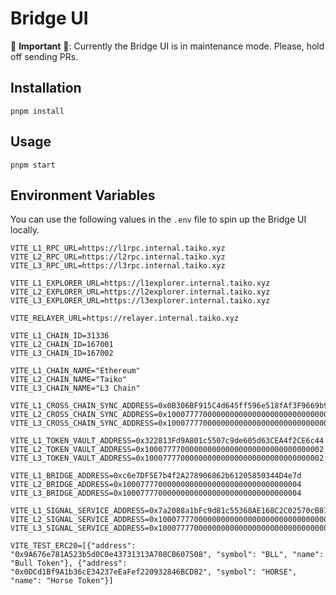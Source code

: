 # Bridge UI

🚨 **Important** 🚨: Currently the Bridge UI is in maintenance mode. Please, hold off sending PRs.

## Installation

`pnpm install`

## Usage

`pnpm start`

## Environment Variables

You can use the following values in the `.env` file to spin up the Bridge UI locally.

```
VITE_L1_RPC_URL=https://l1rpc.internal.taiko.xyz
VITE_L2_RPC_URL=https://l2rpc.internal.taiko.xyz
VITE_L3_RPC_URL=https://l3rpc.internal.taiko.xyz

VITE_L1_EXPLORER_URL=https://l1explorer.internal.taiko.xyz
VITE_L2_EXPLORER_URL=https://l2explorer.internal.taiko.xyz
VITE_L3_EXPLORER_URL=https://l3explorer.internal.taiko.xyz

VITE_RELAYER_URL=https://relayer.internal.taiko.xyz

VITE_L1_CHAIN_ID=31336
VITE_L2_CHAIN_ID=167001
VITE_L3_CHAIN_ID=167002

VITE_L1_CHAIN_NAME="Ethereum"
VITE_L2_CHAIN_NAME="Taiko"
VITE_L3_CHAIN_NAME="L3 Chain"

VITE_L1_CROSS_CHAIN_SYNC_ADDRESS=0x0B306BF915C4d645ff596e518fAf3F9669b97016
VITE_L2_CROSS_CHAIN_SYNC_ADDRESS=0x1000777700000000000000000000000000000001
VITE_L3_CROSS_CHAIN_SYNC_ADDRESS=0x1000777700000000000000000000000000000001

VITE_L1_TOKEN_VAULT_ADDRESS=0x322813Fd9A801c5507c9de605d63CEA4f2CE6c44
VITE_L2_TOKEN_VAULT_ADDRESS=0x1000777700000000000000000000000000000002
VITE_L3_TOKEN_VAULT_ADDRESS=0x1000777700000000000000000000000000000002

VITE_L1_BRIDGE_ADDRESS=0xc6e7DF5E7b4f2A278906862b61205850344D4e7d
VITE_L2_BRIDGE_ADDRESS=0x1000777700000000000000000000000000000004
VITE_L3_BRIDGE_ADDRESS=0x1000777700000000000000000000000000000004

VITE_L1_SIGNAL_SERVICE_ADDRESS=0x7a2088a1bFc9d81c55368AE168C2C02570cB814F
VITE_L2_SIGNAL_SERVICE_ADDRESS=0x1000777700000000000000000000000000000007
VITE_L3_SIGNAL_SERVICE_ADDRESS=0x1000777700000000000000000000000000000007

VITE_TEST_ERC20=[{"address": "0x9A676e781A523b5d0C0e43731313A708CB607508", "symbol": "BLL", "name": "Bull Token"}, {"address": "0x0DCd1Bf9A1b36cE34237eEaFef220932846BCD82", "symbol": "HORSE", "name": "Horse Token"}]
```
